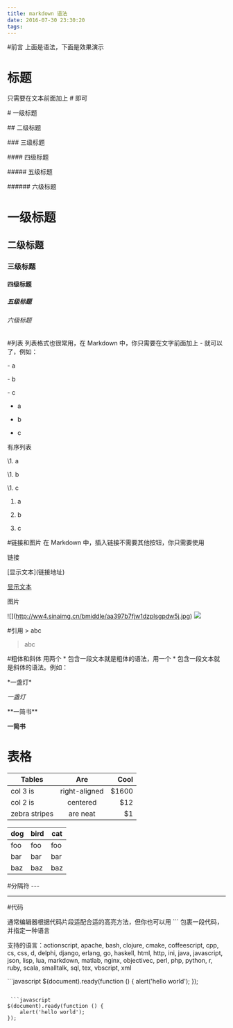```yaml
---
title: markdown 语法
date: 2016-07-30 23:30:20
tags:
---
```


#前言
上面是语法，下面是效果演示

# 标题
只需要在文本前面加上 # 即可

\# 一级标题

\## 二级标题

\### 三级标题

\#### 四级标题

\##### 五级标题

\###### 六级标题

# 一级标题

## 二级标题

### 三级标题

#### 四级标题

##### 五级标题

###### 六级标题

#列表
列表格式也很常用，在 Markdown 中，你只需要在文字前面加上 - 就可以了，例如：

\- a

\- b

\- c

- a

- b

- c

有序列表

\1. a

\1. b

\1. c

1. a

1. b

1. c

#链接和图片
在 Markdown 中，插入链接不需要其他按钮，你只需要使用

链接

\[显示文本](链接地址) 

[显示文本](链接地址) 

图片

\![\](http://ww4.sinaimg.cn/bmiddle/aa397b7fjw1dzplsgpdw5j.jpg)
![](http://ww4.sinaimg.cn/bmiddle/aa397b7fjw1dzplsgpdw5j.jpg)

#引用
\> abc
> abc

#粗体和斜体
用两个 * 包含一段文本就是粗体的语法，用一个 * 包含一段文本就是斜体的语法。例如：

\*一盏灯\*

 *一盏灯*
 
\*\*一简书\**

 **一简书**
 
# 表格
 | Tables        | Are           | Cool  |
| ------------- |:-------------:| -----:|
| col 3 is      | right-aligned | $1600 |
| col 2 is      | centered      |   $12 |
| zebra stripes | are neat      |    $1 |
 
 dog | bird | cat
----|------|----
foo | foo  | foo
bar | bar  | bar
baz | baz  | baz
 
 
 #分隔符
 \-\-\-
 
 ---
 
#代码

通常编辑器根据代码片段适配合适的高亮方法，但你也可以用 \``` 包裹一段代码，并指定一种语言

支持的语言：actionscript, apache, bash, clojure, cmake, coffeescript, cpp, cs, css, d, delphi, django, erlang, go, haskell, html, http, ini, java, javascript, json, lisp, lua, markdown, matlab, nginx, objectivec, perl, php, python, r, ruby, scala, smalltalk, sql, tex, vbscript, xml

 \```javascript
$(document).ready(function () {
    alert('hello world');
});
```

 ```javascript
$(document).ready(function () {
    alert('hello world');
});
```
 
 
 
 
 
 
 
 
 
 
 
 
 
 
 
 
 
 
 
 
 
 
 
 
 
 
 
 








